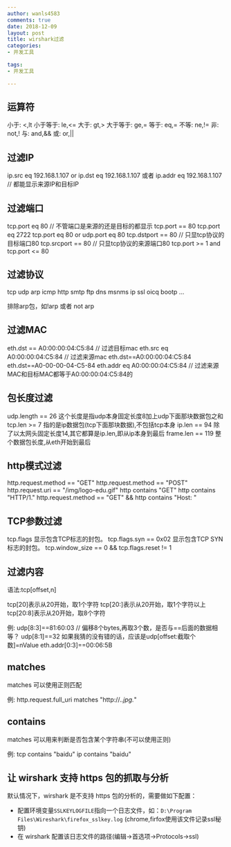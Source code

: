 ```yaml
---
author: wanls4583
comments: true
date: 2018-12-09
layout: post
title: wirshark过滤
categories:
- 开发工具

tags:
- 开发工具

---
```


## 运算符

小于: <,lt 
小于等于: le,<=
大于: gt,>
大于等于: ge,=
等于: eq,=
不等: ne,!=
非: not,!
与: and,&&
或: or,||

## 过滤IP

ip.src eq 192.168.1.107 or ip.dst eq 192.168.1.107
或者
ip.addr eq 192.168.1.107 // 都能显示来源IP和目标IP

## 过滤端口

tcp.port eq 80 // 不管端口是来源的还是目标的都显示
tcp.port == 80
tcp.port eq 2722
tcp.port eq 80 or udp.port eq 80
tcp.dstport == 80 // 只显tcp协议的目标端口80
tcp.srcport == 80 // 只显tcp协议的来源端口80
tcp.port >= 1 and tcp.port <= 80

## 过滤协议

tcp
udp
arp
icmp
http
smtp
ftp
dns
msnms
ip
ssl
oicq
bootp
...

排除arp包，如!arp   或者   not arp

## 过滤MAC

eth.dst == A0:00:00:04:C5:84 // 过滤目标mac
eth.src eq A0:00:00:04:C5:84 // 过滤来源mac
eth.dst==A0:00:00:04:C5:84
eth.dst==A0-00-00-04-C5-84
eth.addr eq A0:00:00:04:C5:84 // 过滤来源MAC和目标MAC都等于A0:00:00:04:C5:84的

## 包长度过滤

udp.length == 26 这个长度是指udp本身固定长度8加上udp下面那块数据包之和
tcp.len >= 7   指的是ip数据包(tcp下面那块数据),不包括tcp本身
ip.len == 94 除了以太网头固定长度14,其它都算是ip.len,即从ip本身到最后
frame.len == 119 整个数据包长度,从eth开始到最后

## http模式过滤

http.request.method == "GET"
http.request.method == "POST"
http.request.uri == "/img/logo-edu.gif"
http contains "GET"
http contains "HTTP/1."
http.request.method == "GET" && http contains "Host: "


## TCP参数过滤

tcp.flags 显示包含TCP标志的封包。
tcp.flags.syn == 0x02     显示包含TCP SYN标志的封包。
tcp.window_size == 0 && tcp.flags.reset != 1

## 过滤内容

语法:tcp[offset,n]

tcp[20]表示从20开始，取1个字符
tcp[20:]表示从20开始，取1个字符以上
tcp[20:8]表示从20开始，取8个字符

例:
udp[8:3]==81:60:03 // 偏移8个bytes,再取3个数，是否与==后面的数据相等？
udp[8:1]==32   如果我猜的没有错的话，应该是udp[offset:截取个数]=nValue
eth.addr[0:3]==00:06:5B

## matches

matches 可以使用正则匹配

例:
http.request.full_uri matches "http://.*\.jpg.*"

## contains

matches 可以用来判断是否包含某个字符串(不可以使用正则)

例:
tcp contains "baidu"
ip contains "baidu"

## 让 wirshark 支持 https 包的抓取与分析

默认情况下，wirshark 是不支持 https 包的分析的，需要做如下配置：
- 配置环境变量`SSLKEYLOGFILE`指向一个日志文件，如：`D:\Program Files\Wireshark\firefox_sslkey.log` (chrome,firfox使用该文件记录ssl秘钥)
- 在 wirshark 配置该日志文件的路径(编辑->首选项->Protocols->ssl)